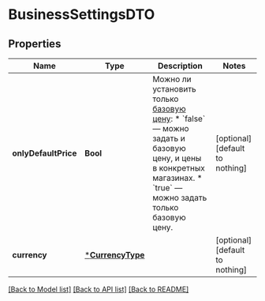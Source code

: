 # BusinessSettingsDTO


## Properties
Name | Type | Description | Notes
------------ | ------------- | ------------- | -------------
**onlyDefaultPrice** | **Bool** | Можно ли установить только [базовую цену](*rule): * &#x60;false&#x60; — можно задать и базовую цену, и цены в конкретных магазинах. * &#x60;true&#x60; — можно задать только базовую цену.  | [optional] [default to nothing]
**currency** | [***CurrencyType**](CurrencyType.md) |  | [optional] [default to nothing]


[[Back to Model list]](../README.md#models) [[Back to API list]](../README.md#api-endpoints) [[Back to README]](../README.md)


